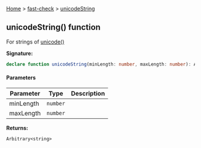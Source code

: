 [Home](/) &gt; [fast-check](../fast-check.md) &gt; [unicodeString](unicodeString_2.md)

## unicodeString() function

For strings of [unicode()](unicode.md)

<b>Signature:</b>

```typescript
declare function unicodeString(minLength: number, maxLength: number): Arbitrary<string>;
```

#### Parameters

|  Parameter | Type | Description |
|  --- | --- | --- |
|  minLength | <code>number</code> |  |
|  maxLength | <code>number</code> |  |

<b>Returns:</b>

`Arbitrary<string>`

